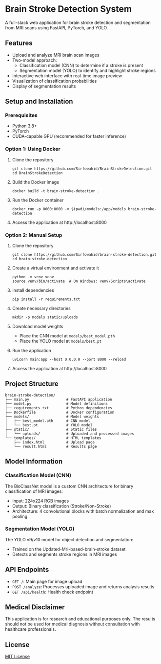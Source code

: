 # Brain Stroke Detection System

A full-stack web application for brain stroke detection and segmentation from MRI scans using FastAPI, PyTorch, and YOLO.

## Features

- Upload and analyze MRI brain scan images
- Two-model approach:
  - Classification model (CNN) to determine if a stroke is present
  - Segmentation model (YOLO) to identify and highlight stroke regions
- Interactive web interface with real-time image preview
- Visualization of classification probabilities
- Display of segmentation results

## Setup and Installation

### Prerequisites

- Python 3.8+
- PyTorch
- CUDA-capable GPU (recommended for faster inference)

### Option 1: Using Docker

1. Clone the repository
   ```
   git clone https://github.com/Sirfowahid/BrainStrokeDetection.git
   cd BrainStrokeDetection
   ```

2. Build the Docker image
   ```
   docker build -t brain-stroke-detection .
   ```

3. Run the Docker container
   ```
   docker run -p 8000:8000 -v $(pwd)/models:/app/models brain-stroke-detection
   ```

4. Access the application at http://localhost:8000

### Option 2: Manual Setup

1. Clone the repository
   ```
   git clone https://github.com/Sirfowahid/brain-stroke-detection.git
   cd brain-stroke-detection
   ```

2. Create a virtual environment and activate it
   ```
   python -m venv venv
   source venv/bin/activate  # On Windows: venv\Scripts\activate
   ```

3. Install dependencies
   ```
   pip install -r requirements.txt
   ```

4. Create necessary directories
   ```
   mkdir -p models static/uploads
   ```

5. Download model weights
   - Place the CNN model at `models/best_model.pth`
   - Place the YOLO model at `models/best.pt`

6. Run the application
   ```
   uvicorn main:app --host 0.0.0.0 --port 8000 --reload
   ```

7. Access the application at http://localhost:8000

## Project Structure

```
brain-stroke-detection/
├── main.py                 # FastAPI application 
├── model.py                # Model definitions
├── requirements.txt        # Python dependencies
├── Dockerfile              # Docker configuration
├── models/                 # Model weights
│   ├── best_model.pth      # CNN model
│   └── best.pt             # YOLO model
├── static/                 # Static files
│   └── uploads/            # Uploaded and processed images
└── templates/              # HTML templates
    ├── index.html          # Upload page
    └── result.html         # Results page
```

## Model Information

### Classification Model (CNN)

The BioClassNet model is a custom CNN architecture for binary classification of MRI images:
- Input: 224x224 RGB images
- Output: Binary classification (Stroke/Non-Stroke)
- Architecture: 4 convolutional blocks with batch normalization and max pooling

### Segmentation Model (YOLO)

The YOLO v9/v10 model for object detection and segmentation:
- Trained on the Updated-Mri-based-brain-stroke dataset
- Detects and segments stroke regions in MRI images

## API Endpoints

- `GET /`: Main page for image upload
- `POST /analyze`: Processes uploaded image and returns analysis results
- `GET /api/health`: Health check endpoint

## Medical Disclaimer

This application is for research and educational purposes only. The results should not be used for medical diagnosis without consultation with healthcare professionals.

## License

[MIT License](LICENSE)
